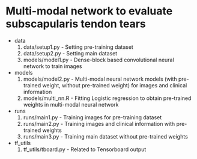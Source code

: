 # Multi-modal network to evaluate subscapularis tendon tears
- data
   1. data/setup1.py       - Setting pre-training dataset
   2. data/setup2.py       - Setting main dataset
   3. models/model1.py     - Dense-block based convolutional neural network to train images
- models
   1. models/model2.py     - Multi-modal neural network models (with pre-trained weight, without pre-trained weight) for images and clinical information
   2. models/multi_nn.R    - Fitting Logistic regression to obtain pre-trained weights in multi-modal neural network
- runs
   1. runs/main1.py        - Training images for pre-training dataset 
   2. runs/main2.py        - Training images and clinical information with pre-trained weights
   3. runs/main3.py        - Training main dataset without pre-trained weights
- tf_utils
   1. tf_utils/tboard.py   - Related to Tensorboard output
